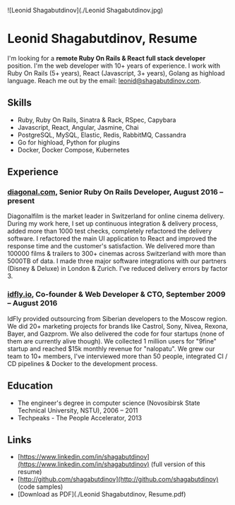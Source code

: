 ![Leonid Shagabutdinov](./Leonid Shagabutdinov.jpg)

Leonid Shagabutdinov, Resume
============================

I'm looking for a **remote Ruby On Rails & React full stack developer** position. I'm the web developer with 10+ years of experience. I work with Ruby
On Rails (5+ years), React (Javascript, 3+ years), Golang as highload
language. Reach me out by the email:
[leonid@shagabutdinov.com](mailto:leonid@shagabutdinov.com).


Skills
------

* Ruby, Ruby On Rails, Sinatra & Rack, RSpec, Capybara
* Javascript, React, Angular, Jasmine, Chai
* PostgreSQL, MySQL, Elastic, Redis, RabbitMQ, Cassandra
* Go for highload, Python for plugins
* Docker, Docker Compose, Kubernetes


Experience
----------

### [diagonal.com](diagonal.com), Senior Ruby On Rails Developer, August 2016 – present

Diagonalfilm is the market leader in Switzerland for online cinema delivery.
During my work here, I set up continuous integration & delivery process, added
more than 1000 test checks, completely refactored the delivery software.
I refactored the main UI application to React and improved the response time
and the customer's satisfaction. We delivered more than 100000 films &
trailers to 300+ cinemas across Switzerland with more than 5000TB of data. I
made three major software integrations with our partners (Disney & Deluxe) in
London & Zurich. I've reduced delivery errors by factor 3.


### [idfly.io](idfly.io), Co-founder & Web Developer & CTO, September 2009 – August 2016

IdFly provided outsourcing from Siberian developers to the Moscow region. We
did 20+ marketing projects for brands like Castrol, Sony, Nivea, Rexona,
Bayer, and Gazprom. We also delivered the code for four startups (none of them
are currently alive though). We collected 1 million users for "9fine" startup
and reached $15k monthly revenue for "nalopatu". We grew our team to 10+
members, I've interviewed more than 50 people, integrated CI / CD pipelines &
Docker to the development process.


Education
---------

* The engineer's degree in computer science (Novosibirsk State Technical University, NSTU), 2006 – 2011
* Techpeaks - The People Accelerator, 2013

Links
-----

* [https://www.linkedin.com/in/shagabutdinov](https://www.linkedin.com/in/shagabutdinov) (full version of this resume)
* [http://github.com/shagabutdinov](http://github.com/shagabutdinov) (code samples)
* [Download as PDF](./Leonid Shagabutdinov, Resume.pdf)
